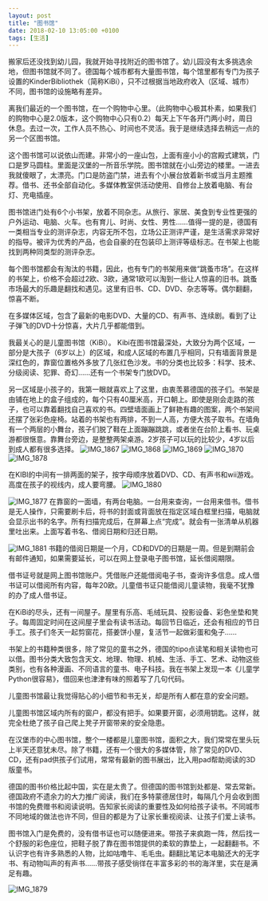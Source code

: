 ```yaml
---
layout: post
title: "图书馆"
date: 2018-02-10 13:05:00 +0100
tags: [生活]
---
```

搬家后还没找到幼儿园，我就开始寻找附近的图书馆了。幼儿园没有太多挑选余地，但图书馆就不同了。德国每个城市都有大量图书馆，每个馆里都有专门为孩子设置的KinderBibliothek（简称KiBi），只不过根据当地政府收入（区域、城市）不同，图书馆的设施略有差异。

离我们最近的一个图书馆，在一个购物中心里。（此购物中心极其朴素，如果我们的购物中心是2.0版本，这个购物中心只有0.2）每天上下午各开门两小时，周日休息。去过一次，工作人员不热心、时间也不灵活。我于是继续选择去稍远一点的另一个区图书馆。

这个图书馆可以说依山而建。非常小的一座山包，上面有座小小的宫殿式建筑，门口是罗马圆柱。里面是汉堡的一所音乐学院。图书馆就在小山旁边的楼里。一进去我就傻眼了，太漂亮。门口是防盗门禁，进去有个小展台放着新书或当月主题推荐。借书、还书全部自动化。多媒体教室供活动使用、自修台上放着电脑、有台灯、充电插座。

图书馆进门处有6个小书架，放着不同杂志。从旅行、家居、美食到专业性更强的户外运动、电脑、火车。也有育儿、时尚、女性、男性……值得一提的是，德国有一类相当专业的测评杂志，内容无所不包，立场公正测评严谨，是生活需求非常好的指导。被评为优秀的产品，也会自豪的在包装印上测评等级标志。在书架上也能找到两种同类型的测评杂志。

每个图书馆都会有淘汰的书籍，因此，也有专门的书架用来做“跳蚤市场”。在这样的书架上，价格不会超过2欧、3欧，通常1欧可以淘到一些让人惊喜的旧书。跳蚤市场最大的乐趣是翻找和遇见。这里有旧书、CD、DVD、杂志等等。偶尔翻翻，惊喜不断。


在多媒体区域，包含了最新的电影DVD、大量的CD、有声书、连续剧。看到了让子弹飞的DVD十分惊喜，大片几乎都能借到。

我最关心的是儿童图书馆（KiBi）。 Kibi在图书馆最深处，大致分为两个区域，一部分是大孩子（6岁以上）的区域，和成人区域的布置几乎相同，只有墙面背景是深红色的，靠窗位置格外多放了几张红色沙发。书的分类也比较多：科学、技术、分级阅读、犯罪、奇幻……还有一个书架专门放DVD。

另一区域是小孩子的，我第一眼就喜欢上了这里，由衷羡慕德国的孩子们。书架是由铺在地上的盒子组成的，每个只有40厘米高，开口朝上。即使是刚会走路的孩子，也可以靠着翻找自己喜欢的书。四壁墙面画上了鲜艳有趣的图案，两个书架间还摆了张彩色座椅。站着的书架也有两排，不到一人高，方便大孩子取书。在墙角有一个两层的小舞台，孩子们脱了鞋在上面蹦蹦跳跳，或者坐在台阶上看书、玩桌游都很惬意。靠舞台旁边，是整整两架桌游。2岁孩子可以玩的比较少，4岁以后到成人都有很多选择。
![IMG_1867](yulianxia.github.io/assets/img/IMG_1867.JPG)
![IMG_1868](yulianxia.github.io/assets/img/IMG_1868.JPG)
![IMG_1869](yulianxia.github.io/assets/img/IMG_1869.JPG)
![IMG_1870](yulianxia.github.io/assets/img/IMG_1870.JPG)
![IMG_1878](yulianxia.github.io/assets/img/IMG_1878.JPG)



在KIBI的中间有一排两面的架子，按字母顺序放着DVD、CD、有声书和wii游戏。高度在孩子的视线内，成人要弯腰。
![IMG_1880](yulianxia.github.io/assets/img/IMG_1880.JPG)


![IMG_1877](yulianxia.github.io/assets/img/IMG_1877.JPG)
在靠窗的一面墙，有两台电脑。一台用来查询，一台用来借书。借书是无人操作，只需要刷卡后，将书的封面或背面放在指定区域白框里扫描，电脑就会显示出书的名字。所有扫描完成后，在屏幕上点“完成”。就会有一张清单从机器里吐出来。上面写着书名、借阅日期和归还日期。

![IMG_1881](yulianxia.github.io/assets/img/IMG_1881.JPG)
书籍的借阅日期是一个月，CD和DVD的日期是一周。但是到期前会有邮件通知，如果需要延长，可以在网上登录电子图书馆，延长借阅期限。

借书证号就是网上图书馆账户。凭借账户还能借阅电子书，查询许多信息。成人借书证可以借阅所有内容，每年20欧。儿童借书证只能借阅儿童读物，我毫不犹豫的办了成人借书证。

在KiBi的尽头，还有一间屋子。屋里有乐高、毛绒玩具、投影设备、彩色坐垫和凳子。每周固定时间在这间屋子里会有读书活动。每回节日临近，还会有相应的节日手工。孩子们冬天一起剪窗花，搭姜饼小屋，复活节一起做彩蛋和兔子……

书架上的书籍种类很多，除了常见的童书之外，德国的tipo点读笔和相关读物也可以借。图书分类大致包含天文、地理、物理、机械、生活、手工、艺术、动物这些类别，也有各种漫画、不同语言的童书、电子科技。我在书架上发现一本《儿童学Python很容易》，借回来也津津有味的照着写了几句代码。

儿童图书馆最让我觉得贴心的小细节和书无关，却是所有人都在意的安全问题。

儿童图书馆区域内所有的窗户，都没有把手。如果要开窗，必须用钥匙。这样，就完全杜绝了孩子自己爬上凳子开窗带来的安全隐患。

在汉堡市的中心图书馆，整个一楼都是儿童图书馆，面积之大，我们常常在里头玩上半天还意犹未尽。除了书籍，还有一个很大的多媒体管，除了常见的DVD、CD，还有pad供孩子们试用，常常有最新的图书展出，比入用pad帮助阅读的3D版童书。

德国的图书价格比起中国，实在是太贵了。但德国的图书馆到处都是、常去常新。
德国政府不遗余力的大力推广阅读，我们在多特蒙德居住时，每隔几个月会收到图书馆的免费赠书和阅读说明。告知家长阅读的重要性及如何给孩子读书。不同城市不同地域的做法也许不同，但目的都是为了让家长重视阅读、让孩子们爱上读书。

图书馆入门是免费的，没有借书证也可以随便进来。带孩子来疯跑一阵，然后找一个舒服的彩色座位，把鞋子脱了靠在图书馆提供的柔软的靠垫上，一起翻翻书。不认识字也有许多熟悉的人物，比如咕噜牛、毛毛虫。翻翻比笔记本电脑还大的无字书、有动物叫声的有声书……带孩子感受徜徉在丰富多彩的书的海洋里，实在是满足有趣。

![IMG_1879](yulianxia.github.io/assets/img/IMG_1879.JPG)


